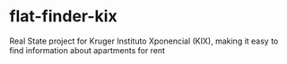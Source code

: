 # flat-finder-kix
Real State project for Kruger Instituto Xponencial (KIX), making it easy to find information about apartments for rent
